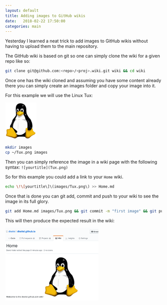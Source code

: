 ```yaml
---
layout: default
title: Adding images to GitHub wikis
date:   2018-02-22 17:50:00
categories: main
---
```


Yesterday I learned a neat trick to add images to GitHub wikis without having to upload them
to the main repository.

The GitHub wiki is based on git so one can simply clone the wiki for a given repo like so:

```bash
git clone git@github.com:<repo>/<proj>.wiki.git wiki && cd wiki
```

Once one has the wiki cloned and assuming you have some content already there you can simply
create an images folder and copy your image into it.

For this example we will use the Linux Tux:

<img src="/img/Tux.png" width="100">


```bash
mkdir images
cp ~/Tux.png images
```

Then you can simply reference the image in a wiki page with the following syntax: `![yourtitle](Tux.png)`

So for this example you could add a link to your `Home` wiki.

```bash
echo \!\[yourtitle\]\(images/Tux.png\) >> Home.md
```

Once that is done you can git add, commit and push to your wiki to see the image in its full glory.

```bash
git add Home.md images/Tux.png && git commit -m "first image" && git push
```

This will then produce the expected result in the wiki:

<img src="/img/Selection_223.png" width="300">
